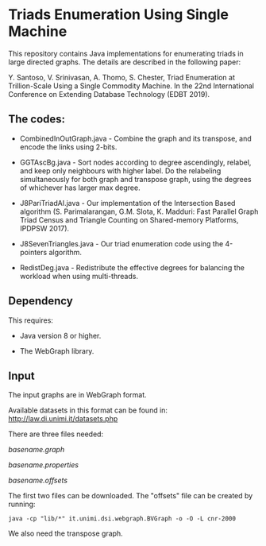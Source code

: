 # Triads Enumeration Using Single Machine

This repository contains Java implementations for enumerating triads in large directed graphs. The details are described in the following paper:

Y. Santoso, V. Srinivasan, A. Thomo, S. Chester, Triad Enumeration at Trillion-Scale Using a Single Commodity Machine. In the 22nd International Conference on Extending Database Technology (EDBT 2019).

## The codes:

* CombinedInOutGraph.java - Combine the graph and its transpose, and encode the links using 2-bits.

* GGTAscBg.java - Sort nodes according to degree ascendingly, relabel, and keep only neighbours with higher label. Do the relabeling simultaneously for both graph and transpose graph, using the degrees of whichever has larger max degree.

* J8PariTriadAI.java - Our implementation of the  Intersection Based algorithm (S. Parimalarangan, G.M. Slota, K. Madduri: Fast Parallel Graph Triad Census and Triangle Counting on Shared-memory Platforms, IPDPSW 2017).

* J8SevenTriangles.java - Our triad enumeration code using the 4-pointers algorithm.

* RedistDeg.java - Redistribute the effective degrees for balancing the workload when using multi-threads.

## Dependency

This requires:

* Java version 8 or higher.

* The WebGraph library.

## Input

The input graphs are in WebGraph format.

Available datasets in this format can be found in: <http://law.di.unimi.it/datasets.php>

There are three files needed:

*basename.graph* 

*basename.properties* 

*basename.offsets*

The first two files can be downloaded. The "offsets" file can be created by running: 
```
java -cp "lib/*" it.unimi.dsi.webgraph.BVGraph -o -O -L cnr-2000
```
We also need the transpose graph. 




